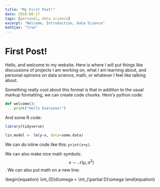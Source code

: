 ```yaml
---
title: "My First Post!"
date: 2018-08-17
tags: [personal, data science]
excerpt: "Welcome, Introduction, Data Science"
mathjax: "true"
---
```


# First Post!

Hello, and welcome to my website. Here is where I will put things like discussions of projects I am working on, what I am learning about, and personal opinions on data science, math, or whatever I feel like talking about.

Something really cool about this format is that in addition to the usual markup formatting, we can create code chunks.  Here's python code:

```python
def welcome():
	print("Hello Everyone!")
```

And some R code:

```r
library(tidyverse)

lin.model <- lm(y~x, data=some.data)
```

We can do inline code like this: `print(x+y)`. 

We can also make nice math symbols: $$ x \sim \mathcal{N}(\mu, \sigma^2)  $$. We can also put math on a new line:

\begin{equation}
\int_{D}d\omega = \int_{\partial D}\omega 
\end{equation}
